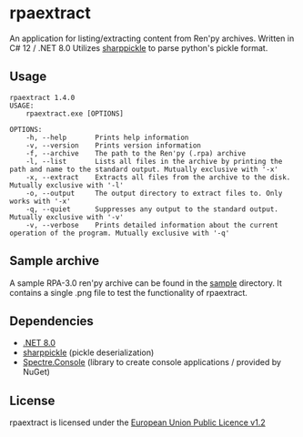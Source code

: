 # rpaextract

An application for listing/extracting content from Ren'py archives. Written in C# 12 / .NET 8.0
Utilizes [sharppickle](https://github.com/Kaskadee/sharppickle ) to parse python's pickle format.

## Usage

```text
rpaextract 1.4.0
USAGE:
    rpaextract.exe [OPTIONS]

OPTIONS:
    -h, --help       Prints help information
    -v, --version    Prints version information
    -f, --archive    The path to the Ren'py (.rpa) archive
    -l, --list       Lists all files in the archive by printing the path and name to the standard output. Mutually exclusive with '-x'
    -x, --extract    Extracts all files from the archive to the disk. Mutually exclusive with '-l'
    -o, --output     The output directory to extract files to. Only works with '-x'
    -q, --quiet      Suppresses any output to the standard output. Mutually exclusive with '-v'
    -v, --verbose    Prints detailed information about the current operation of the program. Mutually exclusive with '-q'
```

## Sample archive

A sample RPA-3.0 ren'py archive can be found in the [sample](https://github.com/Kaskadee/rpaextract/blob/master/sample ) directory.
It contains a single .png file to test the functionality of rpaextract.

## Dependencies

- [.NET 8.0](https://dotnet.microsoft.com/en-us/download/dotnet/8.0/runtime )
- [sharppickle](https://github.com/Kaskadee/sharppickle ) (pickle deserialization)
- [Spectre.Console](https://spectreconsole.net/ ) (library to create console applications / provided by NuGet)

## License

rpaextract is licensed under the [European Union Public Licence v1.2](https://github.com/Kaskadee/rpaextract/blob/master/LICENSE )
